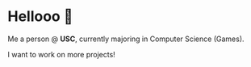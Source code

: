 # Hellooo 🎈

Me a person @ **USC**, currently majoring in Computer Science (Games). 

I want to work on more projects!
